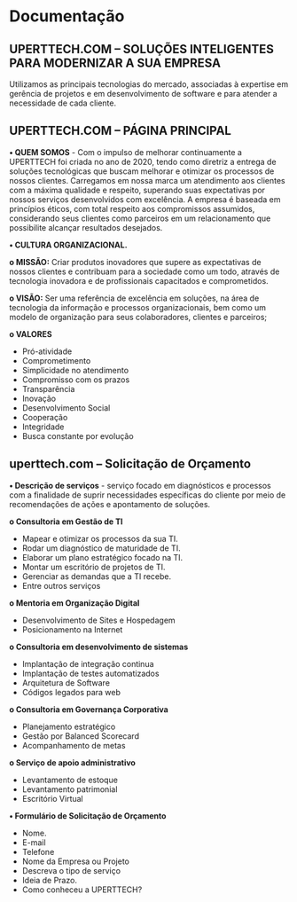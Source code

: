 # Documentação

## UPERTTECH.COM – SOLUÇÕES INTELIGENTES PARA MODERNIZAR A SUA EMPRESA

Utilizamos as principais tecnologias do mercado, associadas à expertise em gerência de projetos e em desenvolvimento de software e para atender a necessidade de cada cliente.

## UPERTTECH.COM – PÁGINA PRINCIPAL

**•	QUEM SOMOS** - Com o impulso de melhorar continuamente a UPERTTECH foi criada no ano de 2020, tendo como diretriz a entrega de soluções tecnológicas que buscam melhorar e otimizar os processos de nossos clientes. 
Carregamos em nossa marca um atendimento aos clientes com a máxima qualidade e respeito, superando suas expectativas por nossos serviços desenvolvidos com excelência.
A empresa é baseada em princípios éticos, com total respeito aos compromissos assumidos, considerando seus clientes como parceiros em um relacionamento que possibilite alcançar resultados desejados.

**•	CULTURA ORGANIZACIONAL.**

**o	MISSÃO:** Criar produtos inovadores que supere as expectativas de nossos clientes e contribuam para a sociedade como um todo, através de tecnologia inovadora e de profissionais capacitados e comprometidos. 

**o	VISÃO:** Ser uma referência de excelência em soluções, na área de tecnologia da informação e processos organizacionais, bem como um modelo de organização para seus colaboradores, clientes e parceiros; 

**o	VALORES**
 
-	Pró-atividade
-	Comprometimento 
-	Simplicidade no atendimento
-	Compromisso com os prazos 
-	Transparência 
-	Inovação 
-	Desenvolvimento Social
-	Cooperação 
-	Integridade 
-	Busca constante por evolução
 

## uperttech.com – Solicitação de Orçamento

**•	Descrição de serviços** - serviço focado em diagnósticos e processos com a finalidade de suprir necessidades específicas do cliente por meio de recomendações de ações e apontamento de soluções.

**o	Consultoria em Gestão de TI**
-	Mapear e otimizar os processos da sua TI.
-	Rodar um diagnóstico de maturidade de TI.
-	Elaborar um plano estratégico focado na TI.
-	Montar um escritório de projetos de TI.
-	Gerenciar as demandas que a TI recebe.
-	Entre outros serviços

**o	Mentoria em Organização Digital**
-	Desenvolvimento de Sites e Hospedagem
-	Posicionamento na Internet

**o	Consultoria em desenvolvimento de sistemas**
-	Implantação de integração continua
-	Implantação de testes automatizados
-	Arquitetura de Software
-	Códigos legados para web

**o	Consultoria em Governança Corporativa**
-	Planejamento estratégico
-	Gestão por Balanced Scorecard
-	Acompanhamento de metas

**o	Serviço de apoio administrativo**
-	Levantamento de estoque
-	Levantamento patrimonial
-	Escritório Virtual

**•	Formulário de Solicitação de Orçamento**

-	Nome.
-	E-mail
-	Telefone
-	Nome da Empresa ou Projeto
-	Descreva o tipo de serviço
-	Ideia de Prazo.
-	Como conheceu a UPERTTECH?
